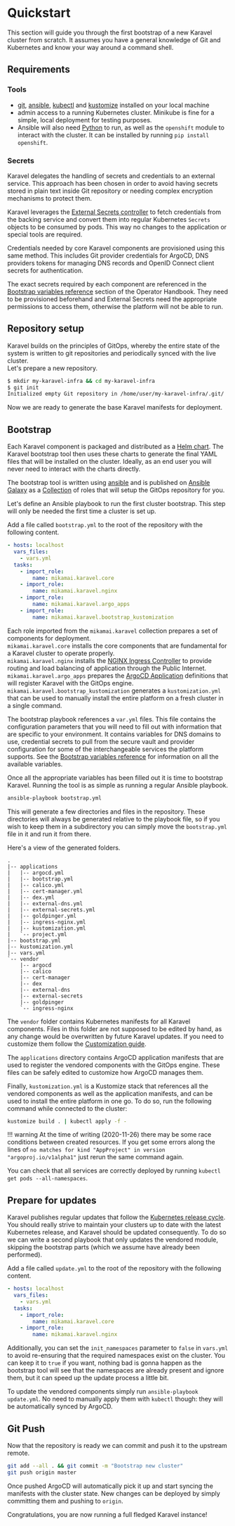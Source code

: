 # Quickstart

This section will guide you through the first bootstrap
of a new Karavel cluster from scratch. It assumes you have a general knowledge
of Git and Kubernetes and know your way around a command shell.

## Requirements

### Tools

- [git], [ansible], [kubectl] and [kustomize] installed on your local machine
- admin access to a running Kubernetes cluster. Minikube is fine for a simple, local deployment for testing purposes.
- Ansible will also need [Python] to run, as well as the `openshift` module to interact with the cluster.
  It can be installed by running `pip install openshift`.

### Secrets

Karavel delegates the handling of secrets and credentials to an external service. This approach has been chosen in order
to avoid having secrets stored in plain text inside Git repository or needing complex encryption mechanisms to protect them.

Karavel leverages the [External Secrets controller] to fetch credentials from the backing service and convert them into regular
Kubernetes `Secrets` objects to be consumed by pods. This way no changes to the application or special tools are required.

Credentials needed by core Karavel components are provisioned using this same method. This includes Git provider credentials for ArgoCD,
DNS providers tokens for managing DNS records and OpenID Connect client secrets for authentication.

The exact secrets required by each component are referenced in the [Bootstrap variables reference] section of the Operator Handbook.
They need to be provisioned beforehand and External Secrets need the appropriate permissions to access them, otherwise the platform will not be able
to run.

## Repository setup

Karavel builds on the principles of GitOps, whereby the entire state of the system is written
to git repositories and periodically synced with the live cluster.  
Let's prepare a new repository.

```bash
$ mkdir my-karavel-infra && cd my-karavel-infra
$ git init
Initialized empty Git repository in /home/user/my-karavel-infra/.git/
```

Now we are ready to generate the base Karavel manifests for deployment.

## Bootstrap

Each Karavel component is packaged and distributed as a [Helm chart]. The Karavel bootstrap tool
then uses these charts to generate the final YAML files that will be installed on the cluster. Ideally, as an end user
you will never need to interact with the charts directly.

The bootstrap tool is written using [ansible] and is published on [Ansible Galaxy](https://galaxy.ansible.com/mikamai/karavel) as a [Collection](https://docs.ansible.com/ansible/latest/user_guide/collections_using.html) of roles
that will setup the GitOps repository for you.

Let's define an Ansible playbook to run the first cluster bootstrap. This step will only be needed the first time a cluster is set up.

Add a file called `bootstrap.yml` to the root of the repository with the following content.

```yaml
- hosts: localhost
  vars_files:
    - vars.yml
  tasks:
    - import_role:
        name: mikamai.karavel.core
    - import_role:
        name: mikamai.karavel.nginx
    - import_role:
        name: mikamai.karavel.argo_apps
    - import_role:
        name: mikamai.karavel.bootstrap_kustomization
```

Each role imported from the `mikamai.karavel` collection prepares a set of components for deployment.  
`mikamai.karavel.core` installs the core components that are fundamental for a Karavel cluster to operate properly.  
`mikamai.karavel.nginx` installs the [NGINX Ingress Controller] to provide routing and load balancing of application through the Public Internet.  
`mikamai.karavel.argo_apps` prepares the [ArgoCD Application] definitions that will register Karavel with the GitOps engine.  
`mikamai.karavel.bootstrap_kustomization` generates a `kustomization.yml` that can be used to manually install the entire platform on a fresh cluster in a single command.

The bootstrap playbook references a `var.yml` files. This file contains the configuration parameters that you will need to fill out with information that are specific to your environment.
It contains variables for DNS domains to use, credential secrets to pull from the secure vault and provider configuration for some of the interchangeable services the platform supports.
See the [Bootstrap variables reference] for information on all the available variables.

Once all the appropriate variables has been filled out it is time to bootstrap Karavel. Running the tool is as simple as running a regular Ansible playbook.

```bash
ansible-playbook bootstrap.yml
```

This will generate a few directories and files in the repository. These directories will always be generated relative to the playbook file, so if you wish to keep them in a subdirectory
you can simply move the `bootstrap.yml` file in it and run it from there.

Here's a view of the generated folders.

```
.
|-- applications
|   |-- argocd.yml
|   |-- bootstrap.yml
|   |-- calico.yml
|   |-- cert-manager.yml
|   |-- dex.yml
|   |-- external-dns.yml
|   |-- external-secrets.yml
|   |-- goldpinger.yml
|   |-- ingress-nginx.yml
|   |-- kustomization.yml
|   `-- project.yml
|-- bootstrap.yml
|-- kustomization.yml
|-- vars.yml
`-- vendor
    |-- argocd
    |-- calico
    |-- cert-manager
    |-- dex
    |-- external-dns
    |-- external-secrets
    |-- goldpinger
    `-- ingress-nginx
```

The `vendor` folder contains Kubernetes manifests for all Karavel components.
Files in this folder are not supposed to be edited by hand, as any change would be overwritten by future Karavel updates.
If you need to customize them follow the [Customization guide].

The `applications` directory contains ArgoCD application manifests that are used to register the vendored components with the GitOps engine.
These files can be safely edited to customize how ArgoCD manages them.

Finally, `kustomization.yml` is a Kustomize stack that references all the vendored components as well as the application manifests, and can be used to install
the entire platform in one go.
To do so, run the following command while connected to the cluster:

```bash
kustomize build . | kubectl apply -f -
``` 

!!! warning
    At the time of writing (2020-11-26) there may be some race conditions between created resources.
    If you get some errors along the lines of `no matches for kind "AppProject" in version "argoproj.io/v1alpha1"`
    just rerun the same command again.

You can check that all services are correctly deployed by running `kubectl get pods --all-namespaces`.

## Prepare for updates

Karavel publishes regular updates that follow the [Kubernetes release cycle].
You should really strive to maintain your clusters up to date with the latest Kubernetes release, and Karavel should be
updated consequently. To do so we can write a second playbook that only updates the vendored module, skipping the bootstrap parts (which we assume have already
been performed).

Add a file called `update.yml` to the root of the repository with the following content.

```yaml
- hosts: localhost
  vars_files:
    - vars.yml
  tasks:
    - import_role:
        name: mikamai.karavel.core
    - import_role:
        name: mikamai.karavel.nginx
```

Additionally, you can set the `init_namespaces` parameter to `false` in `vars.yml` to avoid re-ensuring that 
the required namespaces exist on the cluster. You can keep it to `true` if you want, nothing bad is gonna happen as
the bootstrap tool will see that the namespaces are already present and ignore them, but it can speed up the update process a little bit.

To update the vendored components simply run `ansible-playbook update.yml`. No need to manually apply them with `kubectl` though: they will be automatically
synced by ArgoCD.
 
## Git Push

Now that the repository is ready we can commit and push it to the upstream remote.

```bash
git add --all . && git commit -m "Bootstrap new cluster"
git push origin master
```

Once pushed ArgoCD will automatically pick it up and start syncing the manifests with the cluster state.
New changes can be deployed by simply committing them and pushing to `origin`.

Congratulations, you are now running a full fledged Karavel instance!

[git]: https://git-scm.com/
[ansible]: https://ansible.com/
[kubectl]: https://kubernetes.io/docs/tasks/tools/install-kubectl/
[kustomize]: https://kubernetes-sigs.github.io/kustomize/installation/
[Python]: https://www.python.org/
[External Secrets controller]: https://github.com/external-secrets/kubernetes-external-secrets
[Helm chart]: https://helm.sh
[NGINX Ingress Controller]: https://kubernetes.github.io/ingress-nginx/
[ArgoCD Application]: https://argoproj.github.io/argo-cd/core_concepts/
[Bootstrap variables reference]: /operator-handbook/variables
[Customization guide]: /operator-handbook/customizing
[Kubernetes release cycle]: https://github.com/kubernetes/sig-release/blob/master/releases/release_phases.md
